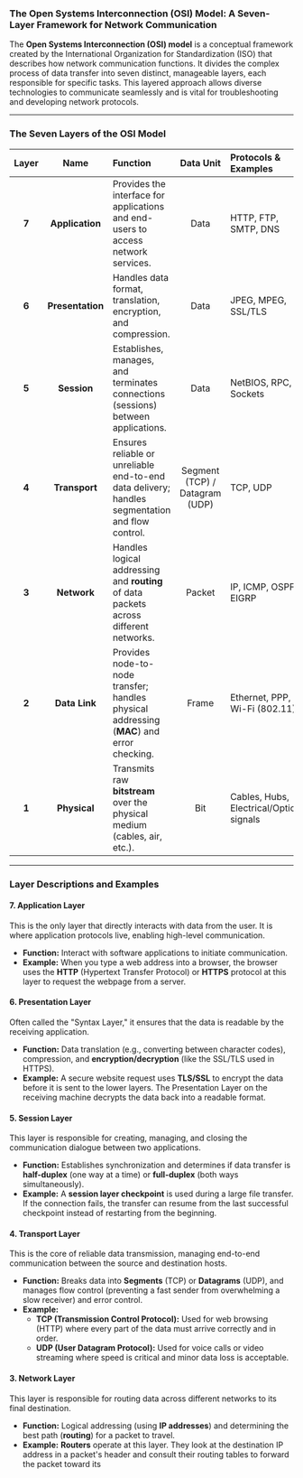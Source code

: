 ### The Open Systems Interconnection (OSI) Model: A Seven-Layer Framework for Network Communication

The **Open Systems Interconnection (OSI) model** is a conceptual framework created by the International Organization for Standardization (ISO) that describes how network communication functions. It divides the complex process of data transfer into seven distinct, manageable layers, each responsible for specific tasks. This layered approach allows diverse technologies to communicate seamlessly and is vital for troubleshooting and developing network protocols.

---

### The Seven Layers of the OSI Model

| Layer |       Name       | Function                                                                                        |           Data Unit            | Protocols & Examples                     |
| :---: | :--------------: | :---------------------------------------------------------------------------------------------- | :----------------------------: | :--------------------------------------- |
| **7** | **Application**  | Provides the interface for applications and end-users to access network services.               |              Data              | HTTP, FTP, SMTP, DNS                     |
| **6** | **Presentation** | Handles data format, translation, encryption, and compression.                                  |              Data              | JPEG, MPEG, SSL/TLS                      |
| **5** |   **Session**    | Establishes, manages, and terminates connections (sessions) between applications.               |              Data              | NetBIOS, RPC, Sockets                    |
| **4** |  **Transport**   | Ensures reliable or unreliable end-to-end data delivery; handles segmentation and flow control. | Segment (TCP) / Datagram (UDP) | TCP, UDP                                 |
| **3** |   **Network**    | Handles logical addressing and **routing** of data packets across different networks.           |             Packet             | IP, ICMP, OSPF, EIGRP                    |
| **2** |  **Data Link**   | Provides node-to-node transfer; handles physical addressing (**MAC**) and error checking.       |             Frame              | Ethernet, PPP, Wi-Fi (802.11)            |
| **1** |   **Physical**   | Transmits raw **bitstream** over the physical medium (cables, air, etc.).                       |              Bit               | Cables, Hubs, Electrical/Optical signals |

---

### Layer Descriptions and Examples

#### 7. Application Layer

This is the only layer that directly interacts with data from the user. It is where application protocols live, enabling high-level communication.

- **Function:** Interact with software applications to initiate communication.
- **Example:** When you type a web address into a browser, the browser uses the **HTTP** (Hypertext Transfer Protocol) or **HTTPS** protocol at this layer to request the webpage from a server.

#### 6. Presentation Layer

Often called the "Syntax Layer," it ensures that the data is readable by the receiving application.

- **Function:** Data translation (e.g., converting between character codes), compression, and **encryption/decryption** (like the SSL/TLS used in HTTPS).
- **Example:** A secure website request uses **TLS/SSL** to encrypt the data before it is sent to the lower layers. The Presentation Layer on the receiving machine decrypts the data back into a readable format.

#### 5. Session Layer

This layer is responsible for creating, managing, and closing the communication dialogue between two applications.

- **Function:** Establishes synchronization and determines if data transfer is **half-duplex** (one way at a time) or **full-duplex** (both ways simultaneously).
- **Example:** A **session layer checkpoint** is used during a large file transfer. If the connection fails, the transfer can resume from the last successful checkpoint instead of restarting from the beginning.

#### 4. Transport Layer

This is the core of reliable data transmission, managing end-to-end communication between the source and destination hosts.

- **Function:** Breaks data into **Segments** (TCP) or **Datagrams** (UDP), and manages flow control (preventing a fast sender from overwhelming a slow receiver) and error control.
- **Example:**
  - **TCP (Transmission Control Protocol):** Used for web browsing (HTTP) where every part of the data must arrive correctly and in order.
  - **UDP (User Datagram Protocol):** Used for voice calls or video streaming where speed is critical and minor data loss is acceptable.

#### 3. Network Layer

This layer is responsible for routing data across different networks to its final destination.

- **Function:** Logical addressing (using **IP addresses**) and determining the best path (**routing**) for a packet to travel.
- **Example:** **Routers** operate at this layer. They look at the destination IP address in a packet's header and consult their routing tables to forward the packet toward its
